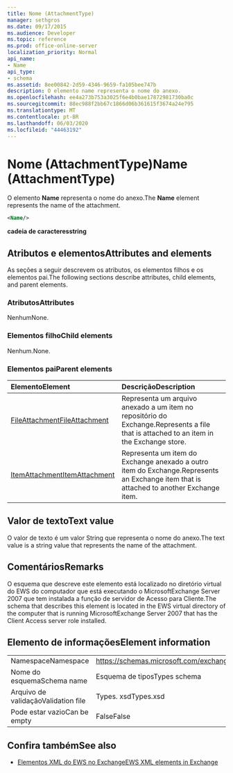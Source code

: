 ```yaml
---
title: Nome (AttachmentType)
manager: sethgros
ms.date: 09/17/2015
ms.audience: Developer
ms.topic: reference
ms.prod: office-online-server
localization_priority: Normal
api_name:
- Name
api_type:
- schema
ms.assetid: 8ee00842-2d59-4346-9659-fa105bee747b
description: O elemento name representa o nome do anexo.
ms.openlocfilehash: ee4a273b753a3025f6e4b0bae17872981730ba0c
ms.sourcegitcommit: 88ec988f2bb67c1866d06b361615f3674a24e795
ms.translationtype: MT
ms.contentlocale: pt-BR
ms.lasthandoff: 06/03/2020
ms.locfileid: "44463192"
---
```

# <a name="name-attachmenttype"></a><span data-ttu-id="3f3f3-103">Nome (AttachmentType)</span><span class="sxs-lookup"><span data-stu-id="3f3f3-103">Name (AttachmentType)</span></span>

<span data-ttu-id="3f3f3-104">O elemento **Name** representa o nome do anexo.</span><span class="sxs-lookup"><span data-stu-id="3f3f3-104">The **Name** element represents the name of the attachment.</span></span> 
  
```xml
<Name/>
```

<span data-ttu-id="3f3f3-105">**cadeia de caracteres**</span><span class="sxs-lookup"><span data-stu-id="3f3f3-105">**string**</span></span>

## <a name="attributes-and-elements"></a><span data-ttu-id="3f3f3-106">Atributos e elementos</span><span class="sxs-lookup"><span data-stu-id="3f3f3-106">Attributes and elements</span></span>

<span data-ttu-id="3f3f3-107">As seções a seguir descrevem os atributos, os elementos filhos e os elementos pai.</span><span class="sxs-lookup"><span data-stu-id="3f3f3-107">The following sections describe attributes, child elements, and parent elements.</span></span>
  
### <a name="attributes"></a><span data-ttu-id="3f3f3-108">Atributos</span><span class="sxs-lookup"><span data-stu-id="3f3f3-108">Attributes</span></span>

<span data-ttu-id="3f3f3-109">Nenhum</span><span class="sxs-lookup"><span data-stu-id="3f3f3-109">None.</span></span>
  
### <a name="child-elements"></a><span data-ttu-id="3f3f3-110">Elementos filho</span><span class="sxs-lookup"><span data-stu-id="3f3f3-110">Child elements</span></span>

<span data-ttu-id="3f3f3-111">Nenhum.</span><span class="sxs-lookup"><span data-stu-id="3f3f3-111">None.</span></span>
  
### <a name="parent-elements"></a><span data-ttu-id="3f3f3-112">Elementos pai</span><span class="sxs-lookup"><span data-stu-id="3f3f3-112">Parent elements</span></span>

|<span data-ttu-id="3f3f3-113">**Elemento**</span><span class="sxs-lookup"><span data-stu-id="3f3f3-113">**Element**</span></span>|<span data-ttu-id="3f3f3-114">**Descrição**</span><span class="sxs-lookup"><span data-stu-id="3f3f3-114">**Description**</span></span>|
|:-----|:-----|
|[<span data-ttu-id="3f3f3-115">FileAttachment</span><span class="sxs-lookup"><span data-stu-id="3f3f3-115">FileAttachment</span></span>](fileattachment.md) <br/> |<span data-ttu-id="3f3f3-116">Representa um arquivo anexado a um item no repositório do Exchange.</span><span class="sxs-lookup"><span data-stu-id="3f3f3-116">Represents a file that is attached to an item in the Exchange store.</span></span>  <br/> |
|[<span data-ttu-id="3f3f3-117">ItemAttachment</span><span class="sxs-lookup"><span data-stu-id="3f3f3-117">ItemAttachment</span></span>](itemattachment.md) <br/> |<span data-ttu-id="3f3f3-118">Representa um item do Exchange anexado a outro item do Exchange.</span><span class="sxs-lookup"><span data-stu-id="3f3f3-118">Represents an Exchange item that is attached to another Exchange item.</span></span>  <br/> |
   
## <a name="text-value"></a><span data-ttu-id="3f3f3-119">Valor de texto</span><span class="sxs-lookup"><span data-stu-id="3f3f3-119">Text value</span></span>

<span data-ttu-id="3f3f3-120">O valor de texto é um valor String que representa o nome do anexo.</span><span class="sxs-lookup"><span data-stu-id="3f3f3-120">The text value is a string value that represents the name of the attachment.</span></span>
  
## <a name="remarks"></a><span data-ttu-id="3f3f3-121">Comentários</span><span class="sxs-lookup"><span data-stu-id="3f3f3-121">Remarks</span></span>

<span data-ttu-id="3f3f3-122">O esquema que descreve este elemento está localizado no diretório virtual do EWS do computador que está executando o MicrosoftExchange Server 2007 que tem instalada a função de servidor de Acesso para Cliente.</span><span class="sxs-lookup"><span data-stu-id="3f3f3-122">The schema that describes this element is located in the EWS virtual directory of the computer that is running MicrosoftExchange Server 2007 that has the Client Access server role installed.</span></span>
  
## <a name="element-information"></a><span data-ttu-id="3f3f3-123">Elemento de informações</span><span class="sxs-lookup"><span data-stu-id="3f3f3-123">Element information</span></span>

|||
|:-----|:-----|
|<span data-ttu-id="3f3f3-124">Namespace</span><span class="sxs-lookup"><span data-stu-id="3f3f3-124">Namespace</span></span>  <br/> |https://schemas.microsoft.com/exchange/services/2006/types  <br/> |
|<span data-ttu-id="3f3f3-125">Nome do esquema</span><span class="sxs-lookup"><span data-stu-id="3f3f3-125">Schema name</span></span>  <br/> |<span data-ttu-id="3f3f3-126">Esquema de tipos</span><span class="sxs-lookup"><span data-stu-id="3f3f3-126">Types schema</span></span>  <br/> |
|<span data-ttu-id="3f3f3-127">Arquivo de validação</span><span class="sxs-lookup"><span data-stu-id="3f3f3-127">Validation file</span></span>  <br/> |<span data-ttu-id="3f3f3-128">Types. xsd</span><span class="sxs-lookup"><span data-stu-id="3f3f3-128">Types.xsd</span></span>  <br/> |
|<span data-ttu-id="3f3f3-129">Pode estar vazio</span><span class="sxs-lookup"><span data-stu-id="3f3f3-129">Can be empty</span></span>  <br/> |<span data-ttu-id="3f3f3-130">False</span><span class="sxs-lookup"><span data-stu-id="3f3f3-130">False</span></span>  <br/> |
   
## <a name="see-also"></a><span data-ttu-id="3f3f3-131">Confira também</span><span class="sxs-lookup"><span data-stu-id="3f3f3-131">See also</span></span>

- [<span data-ttu-id="3f3f3-132">Elementos XML do EWS no Exchange</span><span class="sxs-lookup"><span data-stu-id="3f3f3-132">EWS XML elements in Exchange</span></span>](ews-xml-elements-in-exchange.md)

